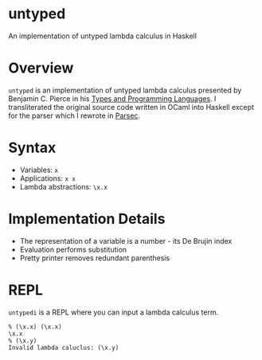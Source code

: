 untyped
=======
An implementation of untyped lambda calculus in Haskell

# Overview

`untyped` is an implementation of untyped lambda calculus presented by Benjamin C. Pierce in his [Types and Programming Languages][tapl]. I transliterated the original source code written in OCaml into Haskell except for the parser which I rewrote in [Parsec][parsec].

# Syntax

* Variables: `x`
* Applications: `x x`
* Lambda abstractions: `\x.x`

# Implementation Details

* The representation of a variable is a number - its De Brujin index
* Evaluation performs substitution
* Pretty printer removes redundant parenthesis

# REPL

`untypedi` is a REPL where you can input a lambda calculus term.

```
% (\x.x) (\x.x)
\x.x
% (\x.y)
Invalid lambda caluclus: (\x.y)
```

[parsec]: https://hackage.haskell.org/package/parsec
[tapl]: https://www.google.co.kr/search?q=tapl&oq=tapl&aqs=chrome..69i57j69i60l3j0l2.776j0j7&sourceid=chrome&ie=UTF-8#q=tapl+benjamin
